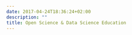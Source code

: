 ```yaml
---
date: 2017-04-24T18:36:24+02:00
description: ""
title: Open Science & Data Science Education
---
```


